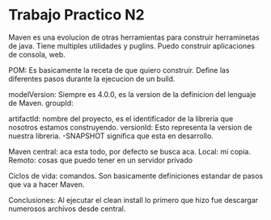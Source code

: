 # Trabajo Practico N2
Maven es una evolucion de otras herramientas para construir herraminetas de java. Tiene multiples utilidades y puglins. 
Puedo construir aplicaciones de consola, web.

POM:
Es basicamente la receta de que quiero construir. Define las diferentes pasos durante la ejecucion de un build.

modelVersion: 
    Siempre es 4.0.0, es la version de la definicion del lenguaje de Maven.
groupId:

artifactId:
    nombre del proyecto, es el identificador de la libreria que nosotros estamos construyendo.
versionId:
    Esto representa la version de nuestra libreria. -SNAPSHOT significa que esta en desarrollo.



Maven central: aca esta todo, por defecto se busca aca.
    Local: mi copia.
    Remoto: cosas que puedo tener en un servidor privado

Ciclos de vida: comandos. Son basicamente definiciones estandar de pasos que va a hacer Maven.


Conclusiones:
Al ejecutar el clean install lo primero que hizo fue descargar numerosos archivos desde central.